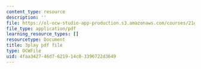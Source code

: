 ```yaml
---
content_type: resource
description: ''
file: https://ol-ocw-studio-app-production.s3.amazonaws.com/courses/21g-503-japanese-iii-fall-2019/4faa342746d7621914c03396722d3649_caSqb6LMF30.pdf
file_type: application/pdf
learning_resource_types: []
resourcetype: Document
title: 3play pdf file
type: OCWFile
uid: 4faa3427-46d7-6219-14c0-3396722d3649
---
```

